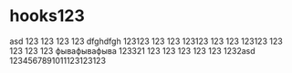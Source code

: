 # hooks123
 asd
123
123
123
123
dfghdfgh
123123
123
123
123123
123
123
123123
123
123
123
123
фывафывафыва
123321
123
123
123
123
123
1232asd
1234567891011123123123